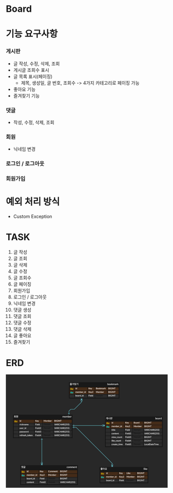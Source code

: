# Board

# 기능 요구사항
### 게시판
- 글 작성, 수정, 삭제, 조회
- 게시글 조회수 표시
- 글 목록 표시(페이징)
  - 제목, 생성일, 글 번호, 조회수 -> 4가지 카테고리로 페이징 가능
- 좋아요 기능
- 즐겨찾기 기능
### 댓글
- 작성, 수정, 삭제, 조회
### 회원
- 닉네임 변경
### 로그인 / 로그아웃
### 회원가입

# 예외 처리 방식
- Custom Exception

# TASK
1. 글 작성
2. 글 조회 
3. 글 삭제 
4. 글 수정
5. 글 조회수
6. 글 페이징
7. 회원가입 
8. 로그인 / 로그아웃
9. 닉네임 변경
10. 댓글 생성
11. 댓글 조회
12. 댓글 수정
13. 댓글 삭제
14. 글 좋아요
15. 즐겨찾기

# ERD
![img.png](img.png)